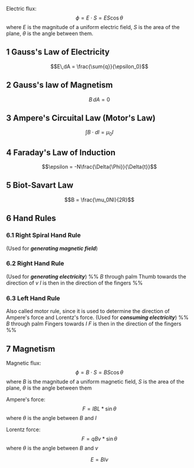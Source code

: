 Electric flux: $$\phi = E \cdot S = ES\cos{\theta}$$where $E$ is the magnitude of a uniform electric field, $S$ is the area of the plane, $\theta$ is the angle between them. 

## 1 Gauss's Law of Electricity
$$E\,dA = \frac{\sum{q}}{\epsilon_0}$$

## 2 Gauss's law of Magnetism
$$B\,d{A} = 0$$

## 3 Ampere's Circuital Law (Motor's Law)
$$\int{B\cdot dl} = \mu_0I$$

## 4 Faraday's Law of Induction
$$\epsilon = -N\frac{\Delta{\Phi}}{\Delta{t}}$$

## 5 Biot-Savart Law
$$B = \frac{\mu_0NI}{2R}$$ 

## 6 Hand Rules
### 6.1 Right Spiral Hand Rule
(Used for ***generating magnetic field***)

### 6.2 Right Hand Rule
(Used for ***generating electricity***)
%% 
$B$ through palm
Thumb towards the direction of $v$
$I$ is then in the direction of the fingers
%%

### 6.3 Left Hand Rule
Also called motor rule, since it is used to determine the direction of Ampere's force and Lorentz's force. 
(Used for ***consuming electricity***)
%%
$B$ through palm
Fingers towards $I$
$F$ is then in the direction of the fingers
%%

## 7 Magnetism
Magnetic flux: $$\phi=B\cdot S=BS\cos{\theta}$$where $B$ is the magnitude of a uniform magnetic field, $S$ is the area of the plane, $\theta$ is the angle between them

Ampere's force: $$F=IBL*\sin{\theta}$$where $\theta$ is the angle between $B$ and $I$

Lorentz force: $$F=qBv*\sin{\theta}$$where $\theta$ is the angle between $B$ and $v$

$$E = Blv$$
